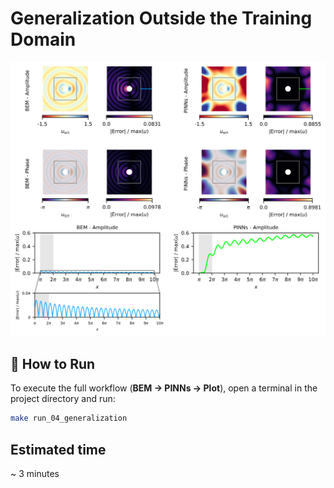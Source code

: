 # Generalization Outside the Training Domain

![generalization](figures/07_generalization.svg)


## 🚀 How to Run

To execute the full workflow (**BEM → PINNs → Plot**), open a terminal in the project directory and run:

```bash
make run_04_generalization
```

## Estimated time

~ 3 minutes